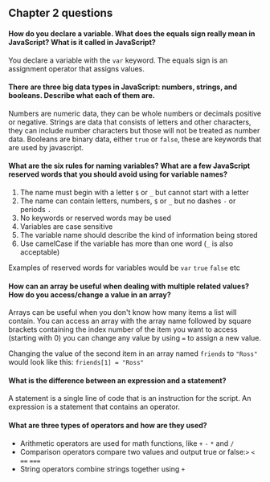 ## Chapter 2 questions

#### How do you declare a variable. What does the equals sign really mean in JavaScript? What is it called in JavaScript?

You declare a variable with the `var` keyword. The equals sign is an assignment operator that assigns values.

#### There are three big data types in JavaScript: numbers, strings, and booleans. Describe what each of them are.

Numbers are numeric data, they can be whole numbers or decimals positive or negative.  Strings are data that consists of letters and other characters, they can include number characters but those will not be treated as number data.  Booleans are binary data, either `true` or `false`, these are keywords that are used by javascript.

#### What are the six rules for naming variables? What are a few JavaScript reserved words that you should avoid using for variable names?

1. The name must begin with a letter `$` or `_` but cannot start with a letter
2. The name can contain letters, numbers, `$` or `_` but no dashes `-` or periods `.`
3. No keywords or reserved words may be used
4. Variables are case sensitive
5. The variable name should describe the kind of information being stored
6. Use camelCase if the variable has more than one word (`_` is also acceptable)

Examples of reserved words for variables would be `var` `true` `false` etc

#### How can an array be useful when dealing with multiple related values? How do you access/change a value in an array?

Arrays can be useful when you don't know how many items a list will contain. You can access an array with the array name followed by square brackets containing the index number of the item you want to access (starting with 0) you can change any value by using `=` to assign a new value.

Changing the value of the second item in an array named `friends` to `"Ross"` would look like this: `friends[1] = "Ross"`

#### What is the difference between an expression and a statement?

A statement is a single line of code that is an instruction for the script.  An expression is a statement that contains an operator.

#### What are three types of operators and how are they used?

- Arithmetic operators are used for math functions, like `+` `-` `*` and `/`
- Comparison operators compare two values and output true or false:`>` `<` `==` `===`
- String operators combine strings together using `+`
